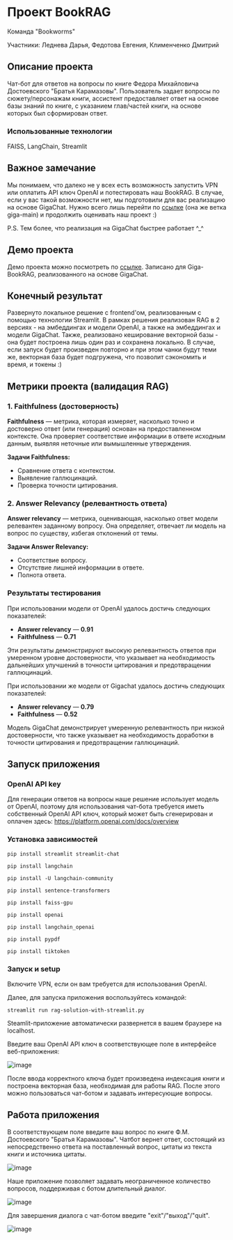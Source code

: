 # Проект BookRAG

Команда "Bookworms"

Участники: Леднева Дарья, Федотова Евгения, Клименченко Дмитрий

## Описание проекта

Чат-бот для ответов на вопросы по книге Федора Михайловича Достоевского "Братья Карамазовы". Пользователь
задает вопросы по сюжету/персонажам книги, ассистент предоставляет ответ на основе базы знаний по книге, с указанием
глав/частей книги, на основе которых был сформирован ответ.

### Использованные технологии

FAISS, LangChain, Streamlit

## Важное замечание

Мы понимаем, что далеко не у всех есть возможность запустить VPN или оплатить API ключ OpenAI и потестировать наш BookRAG. В случае, если у вас такой возможности нет, мы подготовили для вас реализацию на основе GigaChat. Нужно всего лишь перейти по [ссылке](https://github.com/LadaNikitina/BookRAG/tree/giga-main) (она же ветка giga-main) и продолжить оценивать наш проект :) 

P.S. Тем более, что реализация на GigaChat быстрее работает ^_^

## Демо проекта

Демо проекта можно посмотреть по [ссылке](https://drive.google.com/file/d/1vo0ggH95uGgEKx4H_Fntg8SOLOCva6tk/view?usp=sharing). Записано для Giga-BookRAG, реализованного на основе GigaChat.

## Конечный результат

Развернуто локальное решение с frontend'ом, реализованным с помощью технологии Streamlit. В рамках решения реализован RAG в 2 версиях - на эмбеддингах и модели OpenAI, а также на эмбеддингах и модели GigaChat. Также, реализовано кеширование векторной базы - она будет построена лишь один раз и сохранена локально. В случае, если запуск будет произведен повторно и при этом чанки будут теми же, векторная база будет подгружена, что позволит сэкономить и время, и токены :)

## Метрики проекта (валидация RAG)

### **1. Faithfulness (достоверность)**  
**Faithfulness** — метрика, которая измеряет, насколько точно и достоверно ответ (или генерация) основан на предоставленном контексте. Она проверяет соответствие информации в ответе исходным данным, выявляя неточные или вымышленные утверждения.  

**Задачи Faithfulness:**  
- Сравнение ответа с контекстом.  
- Выявление галлюцинаций.  
- Проверка точности цитирования.  

### **2. Answer Relevancy (релевантность ответа)**  
**Answer relevancy** — метрика, оценивающая, насколько ответ модели релевантен заданному вопросу. Она определяет, отвечает ли модель на вопрос по существу, избегая отклонений от темы.  

**Задачи Answer Relevancy:**  
- Соответствие вопросу.  
- Отсутствие лишней информации в ответе.  
- Полнота ответа.  

### **Результаты тестирования**  
При использовании модели от OpenAI удалось достичь следующих показателей:  
- **Answer relevancy** — **0.91**  
- **Faithfulness** — **0.71**  

Эти результаты демонстрируют высокую релевантность ответов при умеренном уровне достоверности, что указывает на необходимость дальнейших улучшений в точности цитирования и предотвращении галлюцинаций.  

При использовании же модели от Gigachat удалось достичь следующих показателей:  
- **Answer relevancy** — **0.79**  
- **Faithfulness** — **0.52**

Модель GigaChat демонстрирует умеренную релевантность при низкой достоверности, что также указывает на необходимость доработки в точности цитирования и предотвращении галлюцинаций.

## Запуск приложения

### OpenAI API key

Для генерации ответов на вопросы наше решение использует модель от OpenAI, поэтому для использования чат-бота требуется
иметь собственный OpenAI API ключ, который может быть сгенерирован и оплачен
здесь: https://platform.openai.com/docs/overview

### Установка зависимостей

`pip install streamlit streamlit-chat`

`pip install langchain`

`pip install -U langchain-community`

`pip install sentence-transformers`

`pip install faiss-gpu`

`pip install openai`

`pip install langchain_openai`

`pip install pypdf`

`pip install tiktoken`

### Запуск и setup

Включите VPN, если он вам требуется для использования OpenAI.

Далее, для запуска приложения воспользуйтесь командой:

`streamlit run rag-solution-with-streamlit.py
`

Steamlit-приложение автоматически развернется в вашем браузере на localhost.

Введите ваш OpenAI API ключ в соответствующее поле в интерфейсе веб-приложения:

![image](https://github.com/user-attachments/assets/5202ed3c-2544-45a6-86a0-bf61630def07)

После ввода корректного ключа будет произведена индексация книги и построена векторная база, необходимая для работы RAG.
После этого можно пользоваться чат-ботом и задавать интересующие вопросы.

## Работа приложения

В соответствующем поле введите ваш вопрос по книге Ф.М. Достоевского "Братья Карамазовы". Чатбот вернет ответ, состоящий
из непосредственно ответа на поставленный вопрос, цитаты из текста книги и источника цитаты.

![image](https://github.com/user-attachments/assets/208760a1-9746-469f-8bcb-84a67c437d01)

Наше приложение позволяет задавать неограниченное количество вопросов, поддерживая с ботом длительный диалог.

![image](https://github.com/user-attachments/assets/5c36df10-5e66-444a-a642-0fe3a821f600)

Для завершения диалога с чат-ботом введите "exit"/"выход"/"quit".

![image](https://github.com/user-attachments/assets/db83adb6-632b-487f-9fbd-404ff3282352)
